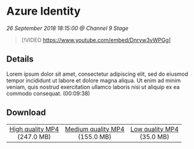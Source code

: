 # Azure Identity

*26 September 2018 18:15:00 @ Channel 9 Stage*

> [!VIDEO https://www.youtube.com/embed/Dnrvw3vWPGg]

## Details

Lorem ipsum dolor sit amet, consectetur adipiscing elit, sed do eiusmod tempor incididunt ut labore et dolore magna aliqua. Ut enim ad minim veniam, quis nostrud exercitation ullamco laboris nisi ut aliquip ex ea commodo consequat. (00:09:38)

## Download

||||
|:--:|:----:|:-:|
|[High quality MP4](https://sec.ch9.ms/ch9/46d8/b750181d-dc76-45fd-a36e-84ec91bf46d8/ch9d3s04_high.mp4)<br />(247.0 MB)|[Medium quality MP4](https://sec.ch9.ms/ch9/46d8/b750181d-dc76-45fd-a36e-84ec91bf46d8/ch9d3s04_mid.mp4)<br />(155.0 MB)|[Low quality MP4](https://sec.ch9.ms/ch9/46d8/b750181d-dc76-45fd-a36e-84ec91bf46d8/ch9d3s04.mp4)<br />(35.0 MB)|